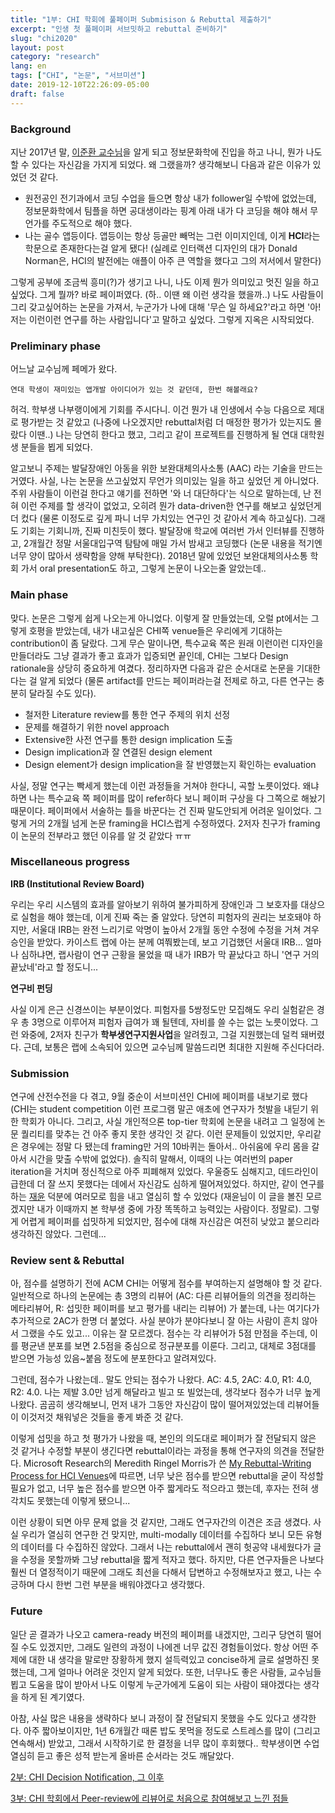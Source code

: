 ```yaml
---
title: "1부: CHI 학회에 풀페이퍼 Submisison & Rebuttal 제출하기"
excerpt: "인생 첫 풀페이퍼 서브밋하고 rebuttal 준비하기"
slug: "chi2020"
layout: post
category: "research"
lang: en
tags: ["CHI", "논문", "서브미션"]
date: 2019-12-10T22:26:09-05:00
draft: false
---
```


### Background

지난 2017년 말, [이준환 교수님](http://hcid.snu.ac.kr)을 알게 되고 정보문화학에 진입을 하고 나니, 뭔가 나도 할 수 있다는 자신감을 가지게 되었다. 왜 그랬을까? 생각해보니 다음과 같은 이유가 있었던 것 같다.

- 원전공인 전기과에서 코딩 수업을 들으면 항상 내가 follower일 수밖에 없었는데, 정보문화학에서 팀플을 하면 공대생이라는 핑계 아래 내가 다 코딩을 해야 해서 무언가를 주도적으로 해야 했다.
- 나는 골수 앱등이다. 앱등이는 항상 등골만 빼먹는 그런 이미지인데, 이게 **HCI**라는 학문으로 존재한다는걸 알게 됐다! (실례로 인터랙션 디자인의 대가 Donald Norman은, HCI의 발전에는 애플이 아주 큰 역할을 했다고 그의 저서에서 말한다)

그렇게 공부에 조금씩 흥미(?)가 생기고 나니, 나도 이제 뭔가 의미있고 멋진 일을 하고 싶었다. 그게 뭘까? 바로 페이퍼였다. (하.. 이땐 왜 이런 생각을 했을까..) 나도 사람들이 그리 갖고싶어하는 논문을 가져서, 누군가가 나에 대해 '무슨 일 하세요?'라고 하면 '아! 저는 이런이런 연구를 하는 사람입니다'고 말하고 싶었다. 그렇게 지옥은 시작되었다.

### Preliminary phase

어느날 교수님께 페메가 왔다.

~~~
연대 학생이 재미있는 앱개발 아이디어가 있는 것 같던데, 한번 해볼래요?
~~~


허걱. 학부생 나부랭이에게 기회를 주시다니. 이건 뭔가 내 인생에서 수능 다음으로 제대로 평가받는 것 같았고 (나중에 나오겠지만 rebuttal처럼 더 매정한 평가가 있는지도 몰랐다 이땐..) 나는 당연히 한다고 했고, 그리고 같이 프로젝트를 진행하게 될 연대 대학원생 분들을 뵙게 되었다.

알고보니 주제는 발달장애인 아동을 위한 보완대체의사소통 (AAC) 라는 기술을 만드는 거였다. 사실, 나는 논문을 쓰고싶었지 무언가 의미있는 일을 하고 싶었던 게 아니었다. 주위 사람들이 이런걸 한다고 얘기를 전하면 '와 너 대단하다'는 식으로 말하는데, 난 전혀 이런 주제를 할 생각이 없었고, 오히려 뭔가 data-driven한 연구를 해보고 싶었던게 더 컸다 (물론 이정도로 깊게 파니 너무 가치있는 연구인 것 같아서 계속 하고싶다). 그래도 기회는 기회니까, 진짜 미친듯이 했다. 발달장애 학교에 여러번 가서 인터뷰를 진행하고, 2개월간 정말 서울대입구역 탐탐에 매일 가서 밤새고 코딩했다 (논문 내용을 적기엔 너무 양이 많아서 생략함을 양해 부탁한다). 2018년 말에 있었던 보완대체의사소통 학회 가서 oral presentation도 하고, 그렇게 논문이 나오는줄 알았는데..

### Main phase

맞다. 논문은 그렇게 쉽게 나오는게 아니었다. 이렇게 잘 만들었는데, 오럴 pt에서는 그렇게 호평을 받았는데, 내가 내고싶은 CHI쪽 venue들은 우리에게 기대하는 contribution이 좀 달랐다. 그게 무슨 말이나면, 특수교육 쪽은 원래 이런이런 디자인을 만들더라도 그냥 결과가 좋고 효과가 입증되면 끝인데, CHI는 그보다 Design rationale을 상당히 중요하게 여겼다. 정리하자면 다음과 같은 순서대로 논문을 기대한다는 걸 알게 되었다 (물론 artifact를 만드는 페이퍼라는걸 전제로 하고, 다른 연구는 충분히 달라질 수도 있다).

- 철저한 Literature review를 통한 연구 주제의 위치 선정
- 문제를 해결하기 위한 novel approach
- Extensive한 사전 연구를 통한 design implication 도출
- Design implication과 잘 연결된 design element
- Design element가 design implication을 잘 반영했는지 확인하는 evaluation

사실, 정말 연구는 빡세게 했는데 이런 과정들을 거쳐야 한다니, 곡할 노릇이었다. 왜냐하면 나는 특수교육 쪽 페이퍼를 많이 refer하다 보니 페이퍼 구상을 다 그쪽으로 해놨기 때문이다. 페이퍼에서 서술하는 틀을 바꾼다는 건 진짜 말도안되게 어려운 일이었다. 그렇게 거의 2개월 넘게 논문 framing을 HCI스럽게 수정하였다. 2저자 친구가 framing이 논문의 전부라고 했던 이유를 알 것 같았다 ㅠㅠ

### Miscellaneous progress
**IRB (Institutional Review Board)**

우리는 우리 시스템의 효과를 알아보기 위하여 불가피하게 장애인과 그 보호자를 대상으로 실험을 해야 했는데, 이게 진짜 죽는 줄 알았다. 당연히 피험자의 권리는 보호돼야 하지만, 서울대 IRB는 완전 느리기로 악명이 높아서 2개월 동안 수정에 수정을 거쳐 겨우 승인을 받았다. 카이스트 랩에 아는 분께 여쭤봤는데, 보고 기겁했던 서울대 IRB... 얼마나 심하냐면, 랩사람이 연구 근황을 물었을 때 내가 IRB가 막 끝났다고 하니 '연구 거의 끝났네'라고 할 정도니...

**연구비 펀딩**

사실 이게 은근 신경쓰이는 부분이었다. 피험자를 5쌍정도만 모집해도 우리 실험같은 경우 총 3명으로 이루어져 피험자 급여가 꽤 될텐데, 자비를 쓸 수는 없는 노릇이었다. 그런 와중에, 2저자 친구가 **학부생연구지원사업**을 알려줬고, 그걸 지원했는데 덜컥 돼버렸다. 근데, 보통은 랩에 소속되어 있으면 교수님께 말씀드리면 최대한 지원해 주신다더라.

### Submission
연구에 산전수전을 다 겪고, 9월 중순이 서브미션인 CHI에 페이퍼를 내보기로 했다 (CHI는 student competition 이런 프로그램 말곤 애초에 연구자가 첫발을 내딛기 위한 학회가 아니다. 그리고, 사실 개인적으론 top-tier 학회에 논문을 내려고 그 일정에 논문 퀄리티를 맞추는 건 아주 좋지 못한 생각인 것 같다. 이런 문제들이 있었지만, 우리같은 경우에는 정말 다 됐는데 framing만 거의 10바퀴는 돌아서.. 아쉬움에 우리 몸을 갈아서 시간을 맞출 수밖에 없었다). 솔직히 말해서, 이때의 나는 여러번의 paper iteration을 거치며 정신적으로 아주 피폐해져 있었다. 우울증도 심해지고, 데드라인이 급한데 더 잘 쓰지 못했다는 데에서 자신감도 심하게 떨어져있었다. 하지만, 같이 연구를 하는 [재윤](https://jaeyoon.io) 덕분에 여러모로 힘을 내고 열심히 할 수 있었다 (재윤님이 이 글을 볼진 모르겠지만 내가 이때까지 본 학부생 중에 가장 똑똑하고 능력있는 사람이다. 정말로). 그렇게 어렵게 페이퍼를 섭밋하게 되었지만, 점수에 대해 자신감은 여전히 낮았고 붙으리라 생각하진 않았다. 그런데...

### Review sent & Rebuttal
아, 점수를 설명하기 전에 ACM CHI는 어떻게 점수를 부여하는지 설명해야 할 것 같다. 일반적으로 하나의 논문에는 총 3명의 리뷰어 (AC: 다른 리뷰어들의 의견을 정리하는 메타리뷰어, R: 섭밋한 페이퍼를 보고 평가를 내리는 리뷰어) 가 붙는데, 나는 여기다가 추가적으로 2AC가 한명 더 붙었다. 사실 분야가 분야다보니 잘 아는 사람이 흔치 않아서 그랬을 수도 있고... 이유는 잘 모르겠다. 점수는 각 리뷰어가 5점 만점을 주는데, 이를 평균낸 분포를 보면 2.5점을 중심으로 정규분포를 이룬다. 그리고, 대체로 3점대를 받으면 가능성 있음~붙음 정도에 분포한다고 알려져있다.

그런데, 점수가 나왔는데.. 말도 안되는 점수가 나왔다. AC: 4.5, 2AC: 4.0, R1: 4.0, R2: 4.0. 나는 제발 3.0만 넘게 해달라고 빌고 또 빌었는데, 생각보다 점수가 너무 높게 나왔다. 곰곰히 생각해보니, 먼저 내가 그동안 자신감이 많이 떨어져있었는데 리뷰어들이 이것저것 채워넣은 것들을 좋게 봐준 것 같다.

이렇게 섭밋을 하고 첫 평가가 나왔을 때, 본인의 의도대로 페이퍼가 잘 전달되지 않은 것 같거나 수정할 부분이 생긴다면 rebuttal이라는 과정을 통해 연구자의 의견을 전달한다. Microsoft Research의 Meredith Ringel Morris가 쓴 [My Rebuttal-Writing Process for HCI Venues](https://cs.stanford.edu/~merrie/merrie_rebuttal_tips.pdf)에 따르면, 너무 낮은 점수를 받으면 rebuttal을 굳이 작성할 필요가 없고, 너무 높은 점수를 받으면 아주 짧게라도 적으라고 했는데, 후자는 전혀 생각치도 못했는데 이렇게 됐으니...

이런 상황이 되면 아무 문제 없을 것 같지만, 그래도 연구자간의 이견은 조금 생겼다. 사실 우리가 열심히 연구한 건 맞지만, multi-modally 데이터를 수집하다 보니 모든 유형의 데이터를 다 수집하진 않았다. 그래서 나는 rebuttal에서 괜히 헛공약 내세웠다가 글을 수정을 못할까봐 그냥 rebuttal을 짧게 적자고 했다. 하지만, 다른 연구자들은 나보다 훨씬 더 열정적이기 때문에 그래도 최선을 다해서 답변하고 수정해보자고 했고, 나는 수긍하며 다시 한번 그런 부분을 배워야겠다고 생각했다.

### Future
일단 곧 결과가 나오고 camera-ready 버전의 페이퍼를 내겠지만, 그리구 당연히 떨어질 수도 있겠지만, 그래도 일련의 과정이 나에겐 너무 값진 경험들이었다. 항상 어떤 주제에 대한 내 생각을 말로만 장황하게 했지 설득력있고 concise하게 글로 설명하진 못했는데, 그게 얼마나 어려운 것인지 알게 되었다. 또한, 너무나도 좋은 사람들, 교수님들 뵙고 도움을 많이 받아서 나도 이렇게 누군가에게 도움이 되는 사람이 돼야겠다는 생각을 하게 된 계기였다.

아참, 사실 많은 내용을 생략하다 보니 과정이 잘 전달되지 못했을 수도 있다고 생각한다. 아주 짧아보이지만, 1년 6개월간 때론 밥도 못먹을 정도로 스트레스를 많이 (그리고 연속해서) 받았고, 그래서 시작하기로 한 결정을 너무 많이 후회했다.. 학부생이면 수업 열심히 듣고 좋은 성적 받는게 올바른 순서라는 것도 깨달았다.

[2부: CHI Decision Notification, 그 이후](../chi2020-2)

[3부: CHI 학회에서 Peer-review에 리뷰어로 처음으로 참여해보고 느낀 점들](../chi2020-3)